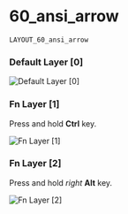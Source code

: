 # 60_ansi_arrow
`LAYOUT_60_ansi_arrow`

### Default Layer [0]

![Default Layer [0]](https://raw.githubusercontent.com/mrsendyyk/my_qmk/master/tofu-60%25-keyboard/assets/dz60_mrsendyyk_0.jpg)

### Fn Layer [1]

Press and hold **Ctrl** key.

![Fn Layer [1]](https://raw.githubusercontent.com/mrsendyyk/my_qmk/master/tofu-60%25-keyboard/assets/dz60_mrsendyyk_1.jpg)

### Fn Layer [2]

Press and hold *right* **Alt** key.

![Fn Layer [2]](https://raw.githubusercontent.com/mrsendyyk/my_qmk/master/tofu-60%25-keyboard/assets/dz60_mrsendyyk_2.jpg)
